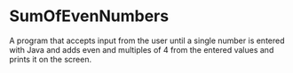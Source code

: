 # SumOfEvenNumbers
A program that accepts input from the user until a single number is entered with Java and adds even and multiples of 4 from the entered values and prints it on the screen.
